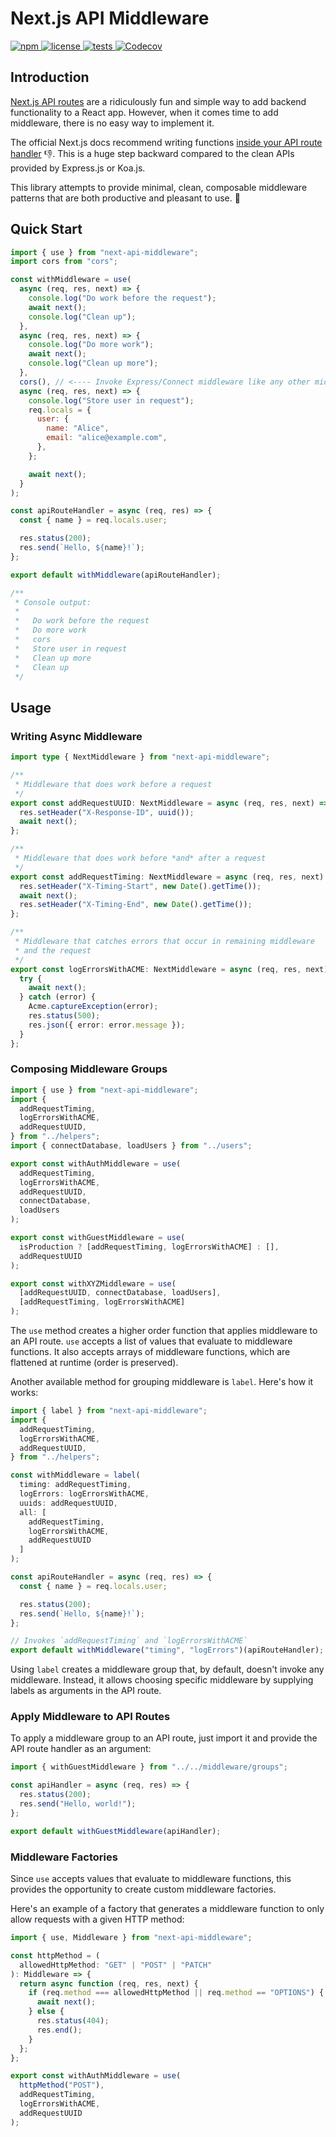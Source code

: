 # Next.js API Middleware

<p>
  <a aria-label="npm" href="https://www.npmjs.com/package/next-api-middleware">
    <img alt="npm" src="https://img.shields.io/npm/v/next-api-middleware.svg?style=for-the-badge&labelColor=000000">
  </a>
  <a aria-label="license" href="https://github.com/htunnicliff/next-api-middleware/blob/master/LICENSE">
    <img alt="license" src="https://img.shields.io/github/license/htunnicliff/next-api-middleware.svg?style=for-the-badge&labelColor=000000">
  </a>
  <a aria-label="tests" href="https://github.com/htunnicliff/next-api-middleware/actions?query=workflow%3ATest">
    <img alt="tests" src="https://img.shields.io/github/workflow/status/htunnicliff/next-api-middleware/Test?style=for-the-badge&labelColor=000000&label=Tests">
  </a>
  <a aria-label="coverage" href="https://codecov.io/gh/htunnicliff/next-api-middleware/">
    <img alt="Codecov" src="https://img.shields.io/codecov/c/github/htunnicliff/next-api-middleware?style=for-the-badge&labelColor=000000&token=XI7G8L08TY">
  </a>
<p>

## Introduction

[Next.js API routes](https://nextjs.org/docs/api-routes/introduction) are a ridiculously fun and simple way to add backend functionality to a React app. However, when it comes time to add middleware, there is no easy way to implement it.

The official Next.js docs recommend writing functions [inside your API route handler](https://nextjs.org/docs/api-routes/api-middlewares) :thumbsdown:. This is a huge step backward compared to the clean APIs provided by Express.js or Koa.js.

This library attempts to provide minimal, clean, composable middleware patterns that are both productive and pleasant to use. :tada:

## Quick Start

```js
import { use } from "next-api-middleware";
import cors from "cors";

const withMiddleware = use(
  async (req, res, next) => {
    console.log("Do work before the request");
    await next();
    console.log("Clean up");
  },
  async (req, res, next) => {
    console.log("Do more work");
    await next();
    console.log("Clean up more");
  },
  cors(), // <---- Invoke Express/Connect middleware like any other middleware
  async (req, res, next) => {
    console.log("Store user in request");
    req.locals = {
      user: {
        name: "Alice",
        email: "alice@example.com",
      },
    };

    await next();
  }
);

const apiRouteHandler = async (req, res) => {
  const { name } = req.locals.user;

  res.status(200);
  res.send(`Hello, ${name}!`);
};

export default withMiddleware(apiRouteHandler);

/**
 * Console output:
 *
 *   Do work before the request
 *   Do more work
 *   cors
 *   Store user in request
 *   Clean up more
 *   Clean up
 */
```

## Usage

### Writing Async Middleware

```ts
import type { NextMiddleware } from "next-api-middleware";

/**
 * Middleware that does work before a request
 */
export const addRequestUUID: NextMiddleware = async (req, res, next) => {
  res.setHeader("X-Response-ID", uuid());
  await next();
};

/**
 * Middleware that does work before *and* after a request
 */
export const addRequestTiming: NextMiddleware = async (req, res, next) => {
  res.setHeader("X-Timing-Start", new Date().getTime());
  await next();
  res.setHeader("X-Timing-End", new Date().getTime());
};

/**
 * Middleware that catches errors that occur in remaining middleware
 * and the request
 */
export const logErrorsWithACME: NextMiddleware = async (req, res, next) => {
  try {
    await next();
  } catch (error) {
    Acme.captureException(error);
    res.status(500);
    res.json({ error: error.message });
  }
};
```

### Composing Middleware Groups

```js
import { use } from "next-api-middleware";
import {
  addRequestTiming,
  logErrorsWithACME,
  addRequestUUID,
} from "../helpers";
import { connectDatabase, loadUsers } from "../users";

export const withAuthMiddleware = use(
  addRequestTiming,
  logErrorsWithACME,
  addRequestUUID,
  connectDatabase,
  loadUsers
);

export const withGuestMiddleware = use(
  isProduction ? [addRequestTiming, logErrorsWithACME] : [],
  addRequestUUID
);

export const withXYZMiddleware = use(
  [addRequestUUID, connectDatabase, loadUsers],
  [addRequestTiming, logErrorsWithACME]
);
```

The `use` method creates a higher order function that applies middleware to an API route. `use` accepts a list of values that evaluate to middleware functions. It also accepts arrays of middleware functions, which are flattened at runtime (order is preserved).

Another available method for grouping middleware is `label`. Here's how it works:

```ts
import { label } from "next-api-middleware";
import {
  addRequestTiming,
  logErrorsWithACME,
  addRequestUUID,
} from "../helpers";

const withMiddleware = label(
  timing: addRequestTiming,
  logErrors: logErrorsWithACME,
  uuids: addRequestUUID,
  all: [
    addRequestTiming,
    logErrorsWithACME,
    addRequestUUID
  ]
);

const apiRouteHandler = async (req, res) => {
  const { name } = req.locals.user;

  res.status(200);
  res.send(`Hello, ${name}!`);
};

// Invokes `addRequestTiming` and `logErrorsWithACME`
export default withMiddleware("timing", "logErrors")(apiRouteHandler);
```

Using `label` creates a middleware group that, by default, doesn't invoke any middleware. Instead, it allows choosing specific middleware by supplying labels as arguments in the API route.

### Apply Middleware to API Routes

To apply a middleware group to an API route, just import it and provide the API route handler as an argument:

```js
import { withGuestMiddleware } from "../../middleware/groups";

const apiHandler = async (req, res) => {
  res.status(200);
  res.send("Hello, world!");
};

export default withGuestMiddleware(apiHandler);
```

### Middleware Factories

Since `use` accepts values that evaluate to middleware functions, this provides the opportunity to create custom middleware factories.

Here's an example of a factory that generates a middleware function to only allow requests with a given HTTP method:

```ts
import { use, Middleware } from "next-api-middleware";

const httpMethod = (
  allowedHttpMethod: "GET" | "POST" | "PATCH"
): Middleware => {
  return async function (req, res, next) {
    if (req.method === allowedHttpMethod || req.method == "OPTIONS") {
      await next();
    } else {
      res.status(404);
      res.end();
    }
  };
};

export const withAuthMiddleware = use(
  httpMethod("POST"),
  addRequestTiming,
  logErrorsWithACME,
  addRequestUUID
);
```
